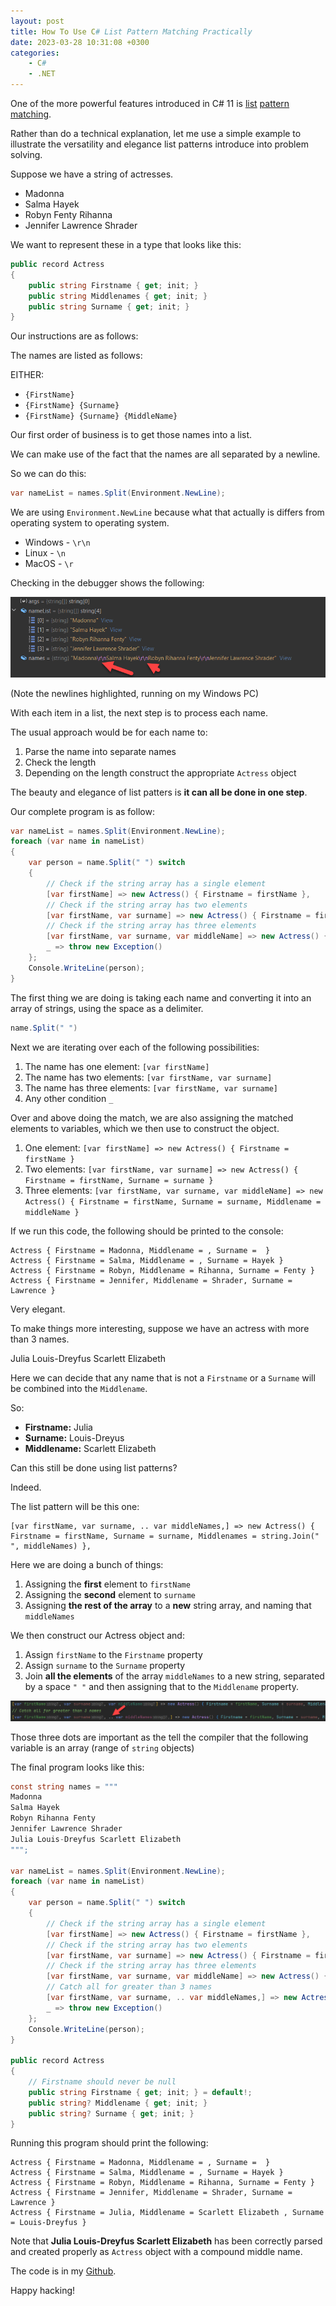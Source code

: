 ```yaml
---
layout: post
title: How To Use C# List Pattern Matching Practically
date: 2023-03-28 10:31:08 +0300
categories:
    - C#
    - .NET
---
```

One of the more powerful features introduced in C# 11 is [list](https://learn.microsoft.com/en-us/dotnet/csharp/language-reference/proposals/csharp-11.0/list-patterns) [pattern matching](https://learn.microsoft.com/en-us/dotnet/csharp/language-reference/operators/patterns).

Rather than do a technical explanation, let me use a simple example to illustrate the versatility and elegance list patterns introduce into problem solving.

Suppose we have a string of actresses.

* Madonna
* Salma Hayek
* Robyn Fenty Rihanna
* Jennifer Lawrence Shrader

We want to represent these in a type that looks like this:

```csharp
public record Actress
{
    public string Firstname { get; init; }
    public string Middlenames { get; init; }
    public string Surname { get; init; }
}
```

Our instructions are as follows:

The names are listed as follows:

EITHER:

* `{FirstName}`
* `{FirstName} {Surname}`
* `{FirstName} {Surname} {MiddleName}`

Our first order of business is to get those names into a list.

We can make use of the fact that the names are all separated by a newline.

So we can do this:

```csharp
var nameList = names.Split(Environment.NewLine);
```

We are using `Environment.NewLine` because what that actually is differs from operating system to operating system.

* Windows - `\r\n`
* Linux - `\n`
* MacOS - `\r`

Checking in the debugger shows the following:

![](../images/2023/03/NameListDebugger.png)

(Note the newlines highlighted, running on my Windows PC)

With each item in a list, the next step is to process each name.

The usual approach would be for each name to:

1. Parse the name into separate names
1. Check the length
1. Depending on the length construct the appropriate `Actress` object

The beauty and elegance of list patters is **it can all be done in one step**.

Our complete program is as follow:

```csharp
var nameList = names.Split(Environment.NewLine);
foreach (var name in nameList)
{
    var person = name.Split(" ") switch
    {
        // Check if the string array has a single element
        [var firstName] => new Actress() { Firstname = firstName },
        // Check if the string array has two elements
        [var firstName, var surname] => new Actress() { Firstname = firstName, Surname = surname },
        // Check if the string array has three elements
        [var firstName, var surname, var middleName] => new Actress() { Firstname = firstName, Surname = surname, Middlename = middleName },
        _ => throw new Exception()
    };
    Console.WriteLine(person);
}
```

The first thing we are doing is taking each name and converting it into an array of strings, using the space as a delimiter.

```csharp
name.Split(" ")
```

Next we are iterating over each of the following possibilities:

1. The name has one element: `[var firstName]`
1. The name has two elements: `[var firstName, var surname]`
1. The name has three elements: `[var firstName, var surname]`
1. Any other condition `_`

Over and above doing the match, we are also assigning the matched elements to variables, which we then use to construct the object.

1. One element: `[var firstName] => new Actress() { Firstname = firstName }` 
1. Two elements: `[var firstName, var surname] => new Actress() { Firstname = firstName, Surname = surname }`
1. Three elements: `[var firstName, var surname, var middleName] => new Actress() { Firstname = firstName, Surname = surname, Middlename = middleName }`

If we run this code, the following should be printed to the console:

```plaintext
Actress { Firstname = Madonna, Middlename = , Surname =  }
Actress { Firstname = Salma, Middlename = , Surname = Hayek }
Actress { Firstname = Robyn, Middlename = Rihanna, Surname = Fenty }
Actress { Firstname = Jennifer, Middlename = Shrader, Surname = Lawrence }
```

Very elegant.

To make things more interesting, suppose we have an actress with more than 3 names.

Julia Louis-Dreyfus Scarlett Elizabeth

Here we can decide that any name that is not a `Firstname` or a `Surname` will be combined into the `Middlename`.

So:

* **Firstname:** Julia
* **Surname:** Louis-Dreyus
* **Middlename:** Scarlett Elizabeth

Can this still be done using list patterns?

Indeed.

The list pattern will be this one:

```plaintext
[var firstName, var surname, .. var middleNames,] => new Actress() { Firstname = firstName, Surname = surname, Middlenames = string.Join(" ", middleNames) },
```

Here we are doing a bunch of things:

1. Assigning the **first** element to `firstName`
1. Assigning the **second** element to `surname`
1. Assigning **the rest of the array** to a **new** string array, and naming that `middleNames`

We then construct our Actress object and:
1. Assign `firstName` to the `Firstname` property
1. Assign `surname` to the `Surname` property
1. Join **all the elements** of the array `middleNames` to a new string, separated by a space `" "` and then assigning that to the `Middlename` property.

![](../images/2023/03/AssignArray.png)

Those three dots are important as the tell the compiler that the following variable is an array (range of `string` objects)

The final program looks like this:

```csharp
const string names = """
Madonna
Salma Hayek
Robyn Rihanna Fenty
Jennifer Lawrence Shrader
Julia Louis-Dreyfus Scarlett Elizabeth 
""";

var nameList = names.Split(Environment.NewLine);
foreach (var name in nameList)
{
    var person = name.Split(" ") switch
    {
        // Check if the string array has a single element
        [var firstName] => new Actress() { Firstname = firstName },
        // Check if the string array has two elements
        [var firstName, var surname] => new Actress() { Firstname = firstName, Surname = surname },
        // Check if the string array has three elements
        [var firstName, var surname, var middleName] => new Actress() { Firstname = firstName, Surname = surname, Middlename = middleName },
        // Catch all for greater than 3 names
        [var firstName, var surname, .. var middleNames,] => new Actress() { Firstname = firstName, Surname = surname, Middlename = string.Join(" ", middleNames) },
        _ => throw new Exception()
    };
    Console.WriteLine(person);
}

public record Actress
{
    // Firstname should never be null
    public string Firstname { get; init; } = default!;
    public string? Middlename { get; init; }
    public string? Surname { get; init; }
}
```

Running this program should print the following:

```plaintext
Actress { Firstname = Madonna, Middlename = , Surname =  }
Actress { Firstname = Salma, Middlename = , Surname = Hayek }
Actress { Firstname = Robyn, Middlename = Rihanna, Surname = Fenty }
Actress { Firstname = Jennifer, Middlename = Shrader, Surname = Lawrence }
Actress { Firstname = Julia, Middlename = Scarlett Elizabeth , Surname = Louis-Dreyfus }
```

Note that **Julia Louis-Dreyfus Scarlett Elizabeth** has been correctly parsed and created properly as `Actress` object with a compound middle name.

The code is in my [Github](https://github.com/conradakunga/BlogCode/tree/master/2023-03-28%20-%20How%20To%20Use%20C%23%20List%20Pattern%20Matching).

Happy hacking!